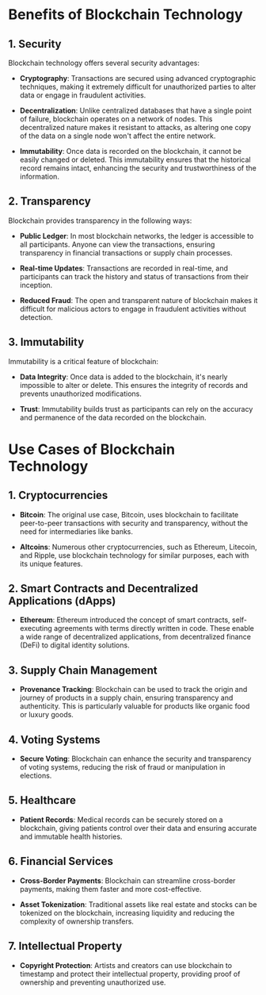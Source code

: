# Benefits of Blockchain Technology

## 1. Security

Blockchain technology offers several security advantages:

- **Cryptography**: Transactions are secured using advanced cryptographic techniques, making it extremely difficult for unauthorized parties to alter data or engage in fraudulent activities.

- **Decentralization**: Unlike centralized databases that have a single point of failure, blockchain operates on a network of nodes. This decentralized nature makes it resistant to attacks, as altering one copy of the data on a single node won't affect the entire network.

- **Immutability**: Once data is recorded on the blockchain, it cannot be easily changed or deleted. This immutability ensures that the historical record remains intact, enhancing the security and trustworthiness of the information.

## 2. Transparency

Blockchain provides transparency in the following ways:

- **Public Ledger**: In most blockchain networks, the ledger is accessible to all participants. Anyone can view the transactions, ensuring transparency in financial transactions or supply chain processes.

- **Real-time Updates**: Transactions are recorded in real-time, and participants can track the history and status of transactions from their inception.

- **Reduced Fraud**: The open and transparent nature of blockchain makes it difficult for malicious actors to engage in fraudulent activities without detection.

## 3. Immutability

Immutability is a critical feature of blockchain:

- **Data Integrity**: Once data is added to the blockchain, it's nearly impossible to alter or delete. This ensures the integrity of records and prevents unauthorized modifications.

- **Trust**: Immutability builds trust as participants can rely on the accuracy and permanence of the data recorded on the blockchain.

# Use Cases of Blockchain Technology

## 1. Cryptocurrencies

- **Bitcoin**: The original use case, Bitcoin, uses blockchain to facilitate peer-to-peer transactions with security and transparency, without the need for intermediaries like banks.

- **Altcoins**: Numerous other cryptocurrencies, such as Ethereum, Litecoin, and Ripple, use blockchain technology for similar purposes, each with its unique features.

## 2. Smart Contracts and Decentralized Applications (dApps)

- **Ethereum**: Ethereum introduced the concept of smart contracts, self-executing agreements with terms directly written in code. These enable a wide range of decentralized applications, from decentralized finance (DeFi) to digital identity solutions.

## 3. Supply Chain Management

- **Provenance Tracking**: Blockchain can be used to track the origin and journey of products in a supply chain, ensuring transparency and authenticity. This is particularly valuable for products like organic food or luxury goods.

## 4. Voting Systems

- **Secure Voting**: Blockchain can enhance the security and transparency of voting systems, reducing the risk of fraud or manipulation in elections.

## 5. Healthcare

- **Patient Records**: Medical records can be securely stored on a blockchain, giving patients control over their data and ensuring accurate and immutable health histories.

## 6. Financial Services

- **Cross-Border Payments**: Blockchain can streamline cross-border payments, making them faster and more cost-effective.

- **Asset Tokenization**: Traditional assets like real estate and stocks can be tokenized on the blockchain, increasing liquidity and reducing the complexity of ownership transfers.

## 7. Intellectual Property

- **Copyright Protection**: Artists and creators can use blockchain to timestamp and protect their intellectual property, providing proof of ownership and preventing unauthorized use.

